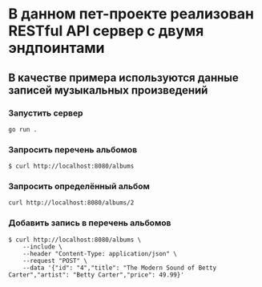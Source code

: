 В данном пет-проекте реализован RESTful API сервер с двумя эндпоинтами   
======================================================================   
В качестве примера используются данные записей музыкальных произведений
----------------------------------------------
### Запустить сервер
```
go run .
```   

### Запросить перечень альбомов 
```
$ curl http://localhost:8080/albums
```

### Запросить определённый альбом   
```
curl http://localhost:8080/albums/2
```

### Добавить запись в перечень альбомов   
```
$ curl http://localhost:8080/albums \
    --include \
    --header "Content-Type: application/json" \
    --request "POST" \
    --data '{"id": "4","title": "The Modern Sound of Betty Carter","artist": "Betty Carter","price": 49.99}'
```

 